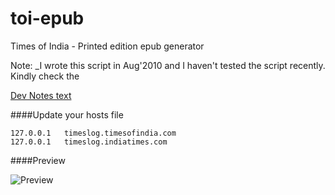 toi-epub
========

Times of India - Printed edition epub generator

Note:
_I wrote this script in Aug'2010 and I haven't tested the script recently. Kindly check the 


[Dev Notes text][devnotes]

[devnotes]: https://github.com/palaniraja/toi-epub/blob/master/Dev-Notes.txt


####Update your hosts file

    127.0.0.1	timeslog.timesofindia.com
    127.0.0.1	timeslog.indiatimes.com

####Preview

![Preview](https://github.com/palaniraja/toi-epub/blob/master/photo/IMG_0566.JPG?raw=true "Preview")

